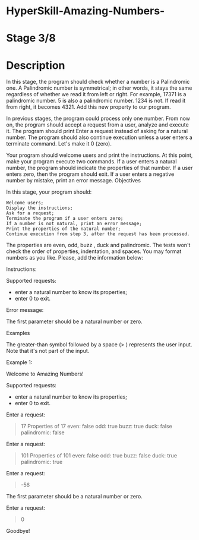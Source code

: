 # HyperSkill-Amazing-Numbers-
# Stage 3/8
# Description
 
In this stage, the program should check whether a number is a Palindromic one. A Palindromic number is symmetrical; in other words, it stays the same regardless of whether we read it from left or right. For example, 17371 is a palindromic number. 5 is also a palindromic number. 1234 is not. If read it from right, it becomes 4321. Add this new property to our program.

In previous stages, the program could process only one number. From now on, the program should accept a request from a user, analyze and execute it. The program should print Enter a request instead of asking for a natural number. The program should also continue execution unless a user enters a terminate command. Let's make it 0 (zero).

Your program should welcome users and print the instructions. At this point, make your program execute two commands. If a user enters a natural number, the program should indicate the properties of that number. If a user enters zero, then the program should exit. If a user enters a negative number by mistake, print an error message.
Objectives

In this stage, your program should:

    Welcome users;
    Display the instructions;
    Ask for a request;
    Terminate the program if a user enters zero;
    If a number is not natural, print an error message;
    Print the properties of the natural number;
    Continue execution from step 3, after the request has been processed.

The properties are even, odd, buzz , duck and palindromic. The tests won't check the order of properties, indentation, and spaces. You may format numbers as you like. Please, add the information below:

Instructions:

Supported requests:
- enter a natural number to know its properties;
- enter 0 to exit.

Error message:

The first parameter should be a natural number or zero.

Examples

The greater-than symbol followed by a space (> ) represents the user input. Note that it's not part of the input.

Example 1:

Welcome to Amazing Numbers!

Supported requests:
- enter a natural number to know its properties;
- enter 0 to exit.

Enter a request:
> 17
Properties of 17
        even: false
         odd: true
        buzz: true
        duck: false
 palindromic: false

Enter a request:
> 101
Properties of 101
        even: false
         odd: true
        buzz: false
        duck: true
 palindromic: true

Enter a request:
> -56

The first parameter should be a natural number or zero.

Enter a request:
> 0

Goodbye!
